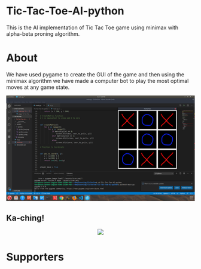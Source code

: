 # Tic-Tac-Toe-AI-python
This is the AI implementation of Tic Tac Toe game using minimax with alpha-beta proning algorithm.

# About         
We have used pygame to create the GUI of the game and then using the minimax algorithm we have made a computer bot to play the
most optimal moves at any game state.

![TestRunImage](https://github.com/TarunTomar122/Tic-Tac-Toe-AI-python/blob/master/assets/test/test.png)

## Ka-ching!

<p align="center">
									  			<a href="https://razorpay.webug.space/TarunTomar122/Tic-Tac-Toe-AI-python"><img src="https://i.imgur.com/ihTLDXK.jpeg" width="200"/></a>
											</p>

# Supporters
